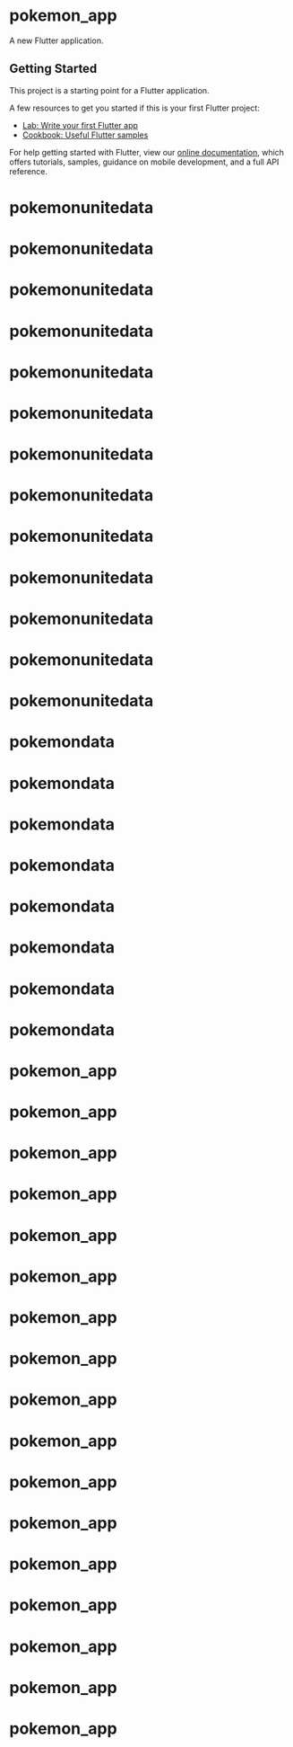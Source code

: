 # pokemon_app

A new Flutter application.

## Getting Started

This project is a starting point for a Flutter application.

A few resources to get you started if this is your first Flutter project:

- [Lab: Write your first Flutter app](https://flutter.dev/docs/get-started/codelab)
- [Cookbook: Useful Flutter samples](https://flutter.dev/docs/cookbook)

For help getting started with Flutter, view our
[online documentation](https://flutter.dev/docs), which offers tutorials,
samples, guidance on mobile development, and a full API reference.
# pokemonunitedata
# pokemonunitedata
# pokemonunitedata
# pokemonunitedata
# pokemonunitedata
# pokemonunitedata
# pokemonunitedata
# pokemonunitedata
# pokemonunitedata
# pokemonunitedata
# pokemonunitedata
# pokemonunitedata
# pokemonunitedata
# pokemondata
# pokemondata
# pokemondata
# pokemondata
# pokemondata
# pokemondata
# pokemondata
# pokemondata
# pokemon_app
# pokemon_app
# pokemon_app
# pokemon_app
# pokemon_app
# pokemon_app
# pokemon_app
# pokemon_app
# pokemon_app
# pokemon_app
# pokemon_app
# pokemon_app
# pokemon_app
# pokemon_app
# pokemon_app
# pokemon_app
# pokemon_app
